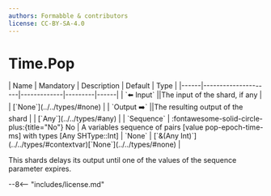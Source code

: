 ```yaml
---
authors: Formabble & contributors
license: CC-BY-SA-4.0
---
```



# Time.Pop

<div class="sh-parameters" markdown="1">
| Name | Mandatory | Description | Default | Type |
|------|---------------------|-------------|---------|------|
| `⬅️ Input` ||The input of the shard, if any | | [`None`](../../types/#none) |
| `Output ➡️` ||The resulting output of the shard | | [`Any`](../../types/#any) |
| `Sequence` | :fontawesome-solid-circle-plus:{title="No"} No  | A variables sequence of pairs [value pop-epoch-time-ms] with types [Any SHType::Int] | `None` | [`&(Any Int)`](../../types/#contextvar)[`None`](../../types/#none) |

</div>

This shards delays its output until one of the values of the sequence parameter expires.

--8<-- "includes/license.md"

